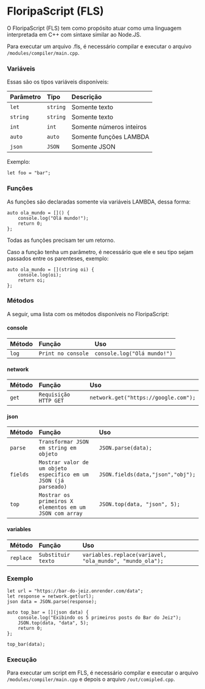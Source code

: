 # FloripaScript (FLS)

O FloripaScript (FLS) tem como propósito atuar como uma linguagem interpretada em C++ com sintaxe similar ao Node.JS.

Para executar um arquivo .fls, é necessário compilar e executar o arquivo ```/modules/compiler/main.cpp```.
### Variáveis
Essas são os tipos variáveis disponíveis:

| Parâmetro   | Tipo       | Descrição                           |
| :---------- | :--------- | :---------------------------------- |
| `let` | `string` | Somente texto |
| `string` | `string` | Somente texto |
| `int` | `int` | Somente números inteiros |
| `auto` | `auto` | Somente funções LAMBDA |
| `json` | `JSON` | Somente JSON |

Exemplo:
```
let foo = "bar";
```

### Funções

As funções são declaradas somente via variáveis LAMBDA, dessa forma:

```
auto ola_mundo = []() { 
    console.log("Olá mundo!");
    return 0;
};
``` 

Todas as funções precisam ter um retorno.

Caso a função tenha um parâmetro, é necessário que ele e seu tipo sejam passados entre os parenteses, exemplo:

```
auto ola_mundo = [](string oi) { 
    console.log(oi);
    return oi;
};
```

### Métodos

A seguir, uma lista com os métodos disponíveis no FloripaScript:

#### console
| Método   | Função       | Uso                           |
| :------- | :----------- | :---------------------------------- |
| `log` | `Print no console` | ```console.log("Olá mundo!")``` |

#### network

| Método   | Função       | Uso                           |
| :------- | :----------- | :---------------------------------- |
| `get` | `Requisição HTTP GET` | ```network.get("https://google.com");``` |

#### json

| Método   | Função       | Uso                           |
| :------- | :----------- | :---------------------------------- |
| `parse` | `Transformar JSON em string em objeto` | ```JSON.parse(data);``` |
| `fields` | `Mostrar valor de um objeto especifico em um JSON (já parseado)` | ```JSON.fields(data,"json","obj");``` |
| `top` | `Mostrar os primeiros X elementos em um JSON com array` | ```JSON.top(data, "json", 5);``` |

#### variables

| Método   | Função       | Uso                           |
| :------- | :----------- | :---------------------------------- |
| `replace` | `Substituir texto` | ```variables.replace(variavel, "ola_mundo", "mundo_ola");``` |

### Exemplo

```
let url = "https://bar-do-jeiz.onrender.com/data";
let response = network.get(url);
json data = JSON.parse(response);

auto top_bar = [](json data) { 
    console.log("Exibindo os 5 primeiros posts do Bar do Jeiz");
    JSON.top(data, "data", 5);
    return 0;
};

top_bar(data);
```

### Execução

Para executar um script em FLS, é necessário compilar e executar o arquivo ```/modules/compiler/main.cpp``` e depois o arquivo ```/out/comipled.cpp```.
